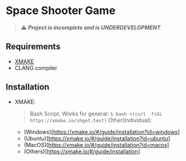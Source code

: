 
# Space Shooter Game
> :warning: ***Project is incomplete and is UNDERDEVELOPMENT***


## Requirements
- [XMAKE](https://xmake.io/)
- CLANG compiler

## Installation

* XMAKE:
    > Bash Script, Works for general: `$ bash <(curl -fsSL https://xmake.io/shget.text)`
    Other(Individual):
    - (Windows)[https://xmake.io/#/guide/installation?id=windows]
    - (Ubuntu)[https://xmake.io/#/guide/installation?id=ubuntu]
    - (MacOS)[https://xmake.io/#/guide/installation?id=macos]
    - (Others)[https://xmake.io/#/guide/installation]
